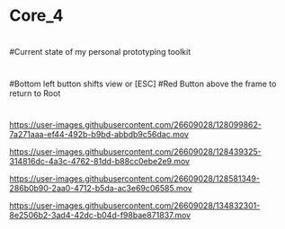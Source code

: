 # Core_4
#
#Current state of my personal prototyping toolkit
#
#
#
#Bottom left button shifts view or [ESC]
#Red Button above the frame to return to Root
#
#


https://user-images.githubusercontent.com/26609028/128099862-7a271aaa-ef44-492b-b9bd-abbdb9c56dac.mov




https://user-images.githubusercontent.com/26609028/128439325-314816dc-4a3c-4762-81dd-b88cc0ebe2e9.mov




https://user-images.githubusercontent.com/26609028/128581349-286b0b90-2aa0-4712-b5da-ac3e69c06585.mov




https://user-images.githubusercontent.com/26609028/134832301-8e2506b2-3ad4-42dc-b04d-f98bae871837.mov

